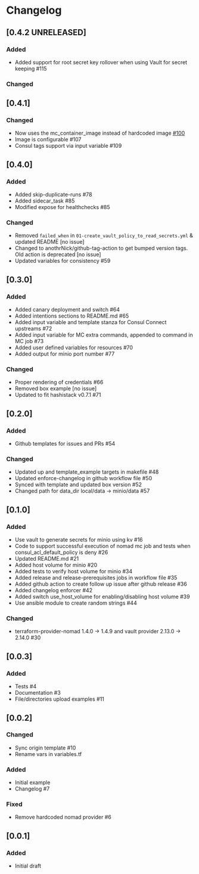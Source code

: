 # Changelog

## [0.4.2 UNRELEASED]

### Added

- Added support for root secret key rollover when using Vault for secret keeping #115

### Changed

## [0.4.1]

### Changed
- Now uses the mc_container_image instead of hardcoded image [#100](https://github.com/fredrikhgrelland/terraform-nomad-minio/issues/100)
- Image is configurable #107
- Consul tags support via input variable #109

## [0.4.0]

### Added
- Added skip-duplicate-runs #78
- Added sidecar_task #85
- Modified expose for healthchecks #85

### Changed
- Removed `failed_when` in `01-create_vault_policy_to_read_secrets.yml` & updated README [no issue]
- Changed to anothrNick/github-tag-action to get bumped version tags. Old action is deprecated [no issue]
- Updated variables for consistency #59

## [0.3.0]

### Added
- Added canary deployment and switch #64
- Added intentions sections to README.md #65
- Added input variable and template stanza for Consul Connect upstreams #72
- Added input variable for MC extra commands, appended to command in MC job #73
- Added user defined variables for resources #70
- Added output for minio port number #77

### Changed
- Proper rendering of credentials #66
- Removed box example [no issue]
- Updated to fit hashistack v0.7.1 #71

## [0.2.0]

### Added
- Github templates for issues and PRs #54

### Changed
- Updated up and template_example targets in makefile #48
- Updated enforce-changelog in github workflow file #50
- Synced with template and updated box version #52
- Changed path for data_dir local/data -> minio/data #57

## [0.1.0]

### Added
- Use vault to generate secrets for minio using kv #16
- Code to support successful execution of nomad mc job and tests when consul_acl_default_policy is deny #26
- Updated README.md #21
- Added host volume for minio #20
- Added tests to verify host volume for minio #34
- Added release and release-prerequisites jobs in workflow file #35
- Added github action to create follow up issue after github release #36
- Added changelog enforcer #42
- Added switch use_host_volume for enabling/disabling host volume #39
- Use ansible module to create random strings #44

### Changed
- terraform-provider-nomad 1.4.0 -> 1.4.9 and vault provider 2.13.0 -> 2.14.0 #30

## [0.0.3]

### Added
- Tests #4
- Documentation #3
- File/directories upload examples #11

## [0.0.2]

### Changed
- Sync origin template #10
- Rename vars in variables.tf

### Added
- Initial example
- Changelog #7

### Fixed
- Remove hardcoded nomad provider #6

## [0.0.1]

### Added
- Initial draft
